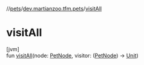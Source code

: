 //[pets](../../index.md)/[dev.martianzoo.tfm.pets](index.md)/[visitAll](visit-all.md)

# visitAll

[jvm]\
fun [visitAll](visit-all.md)(node: [PetNode](../dev.martianzoo.tfm.pets.ast/-pet-node/index.md), visitor: ([PetNode](../dev.martianzoo.tfm.pets.ast/-pet-node/index.md)) -&gt; [Unit](https://kotlinlang.org/api/latest/jvm/stdlib/kotlin/-unit/index.html))
